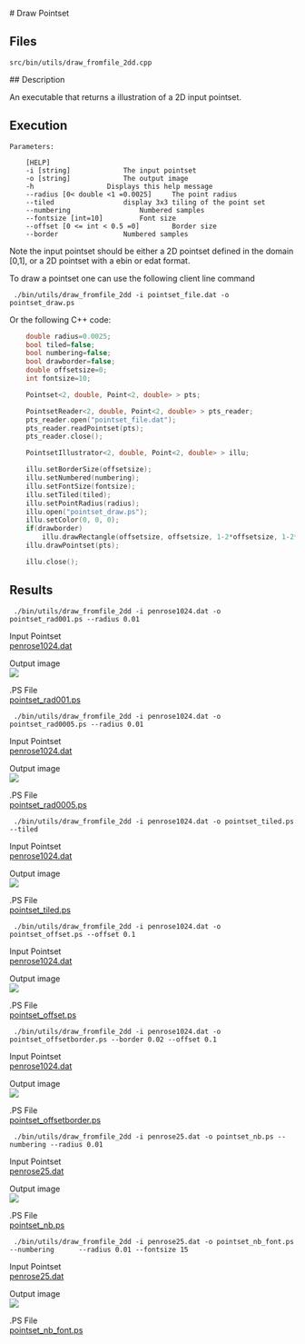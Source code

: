 # Draw Pointset

## Files

    src/bin/utils/draw_fromfile_2dd.cpp  

## Description

An executable that returns a illustration of a 2D input pointset.

## Execution

```
Parameters:  

	[HELP]
	-i [string]		 		The input pointset
	-o [string]		 		The output image
	-h					Displays this help message
	--radius [0< double <1 =0.0025]		The point radius
	--tiled 	 			display 3x3 tiling of the point set
	--numbering 	 			Numbered samples
	--fontsize [int=10]			Font size
	--offset [0 <= int < 0.5 =0]		Border size
	--border 	 			Numbered samples
```


Note the input pointset should be either a 2D pointset defined in the domain [0,1], or a 2D pointset with a ebin or edat format.

To draw a pointset one can use the following client line command

     ./bin/utils/draw_fromfile_2dd -i pointset_file.dat -o pointset_draw.ps

Or the following C++ code:

``` cpp    
    double radius=0.0025;
    bool tiled=false;
    bool numbering=false;
    bool drawborder=false;
    double offsetsize=0;
    int fontsize=10;

    Pointset<2, double, Point<2, double> > pts;

    PointsetReader<2, double, Point<2, double> > pts_reader;
    pts_reader.open("pointset_file.dat");
    pts_reader.readPointset(pts);
    pts_reader.close();

    PointsetIllustrator<2, double, Point<2, double> > illu;

    illu.setBorderSize(offsetsize);
    illu.setNumbered(numbering);
    illu.setFontSize(fontsize);
    illu.setTiled(tiled);
    illu.setPointRadius(radius);
    illu.open("pointset_draw.ps");
    illu.setColor(0, 0, 0);
    if(drawborder)
    	illu.drawRectangle(offsetsize, offsetsize, 1-2*offsetsize, 1-2*offsetsize, 0.0025);
    illu.drawPointset(pts);

    illu.close();
```    			

## Results

     ./bin/utils/draw_fromfile_2dd -i penrose1024.dat -o pointset_rad001.ps --radius 0.01

Input Pointset  
[penrose1024.dat](data/draw/penrose1024.dat)

Output image  
[![](data/draw/pointset_rad001.png)](data/draw/pointset_rad001.png)

.PS File  
[pointset_rad001.ps](data/draw/pointset_rad001.ps)

     ./bin/utils/draw_fromfile_2dd -i penrose1024.dat -o pointset_rad0005.ps --radius 0.01

Input Pointset  
[penrose1024.dat](data/draw/penrose1024.dat)

Output image  
[![](data/draw/pointset_rad0005.png)](data/draw/pointset_rad0005.png)

.PS File  
[pointset_rad0005.ps](data/draw/pointset_rad0005.ps)

     ./bin/utils/draw_fromfile_2dd -i penrose1024.dat -o pointset_tiled.ps --tiled

Input Pointset  
[penrose1024.dat](data/draw/penrose1024.dat)

Output image  
[![](data/draw/pointset_tiled.png)](data/draw/pointset_tiled.png)

.PS File  
[pointset_tiled.ps](data/draw/pointset_tiled.ps)

     ./bin/utils/draw_fromfile_2dd -i penrose1024.dat -o pointset_offset.ps --offset 0.1

Input Pointset  
[penrose1024.dat](data/draw/penrose1024.dat)

Output image  
[![](data/draw/pointset_offset.png)](data/draw/pointset_offset.png)

.PS File  
[pointset_offset.ps](data/draw/pointset_offset.ps)

     ./bin/utils/draw_fromfile_2dd -i penrose1024.dat -o pointset_offsetborder.ps --border 0.02 --offset 0.1

Input Pointset  
[penrose1024.dat](data/draw/penrose1024.dat)

Output image  
[![](data/draw/pointset_offsetborder.png)](data/draw/pointset_offsetborder.png)

.PS File  
[pointset_offsetborder.ps](data/draw/pointset_offsetborder.ps)

     ./bin/utils/draw_fromfile_2dd -i penrose25.dat -o pointset_nb.ps --numbering --radius 0.01

Input Pointset  
[penrose25.dat](data/draw/penrose25.dat)

Output image  
[![](data/draw/pointset_nb.png)](data/draw/pointset_nb.png)

.PS File  
[pointset_nb.ps](data/draw/pointset_nb.ps)

     ./bin/utils/draw_fromfile_2dd -i penrose25.dat -o pointset_nb_font.ps --numbering 		--radius 0.01 --fontsize 15 

Input Pointset  
[penrose25.dat](data/draw/penrose25.dat)

Output image  
[![](data/draw/pointset_nb_font.png)](data/draw/pointset_nb_font.png)

.PS File  
[pointset_nb_font.ps](data/draw/pointset_nb_font.ps)
